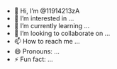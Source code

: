 - 👋 Hi, I’m @11914213zA
- 👀 I’m interested in ...
- 🌱 I’m currently learning ...
- 💞️ I’m looking to collaborate on ...
- 📫 How to reach me ...
- 😄 Pronouns: ...
- ⚡ Fun fact: ...

<!---
11914213zA/11914213zA is a ✨ special ✨ repository because its `README.md` (this file) appears on your GitHub profile.
You can click the Preview link to take a look at your changes.
--->
